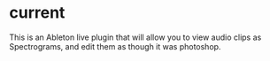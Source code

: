 # current

This is an Ableton live plugin that will allow you to view audio clips as Spectrograms, and edit them as though it was photoshop.